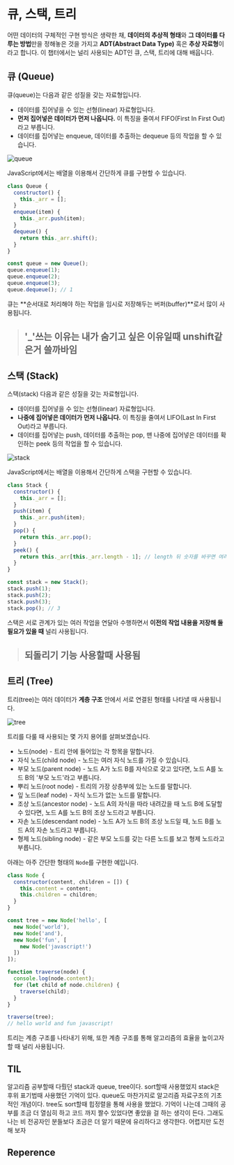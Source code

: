 # 큐, 스택, 트리

어떤 데이터의 구체적인 구현 방식은 생략한 채, **데이터의 추상적 형태**와 **그 데이터를 다루는 방법**만을 정해놓은 것을 가지고 **ADT(Abstract Data Type)** 혹은 **추상 자료형**이라고 합니다. 이 챕터에서는 널리 사용되는 ADT인 큐, 스택, 트리에 대해 배웁니다.

## 큐 (Queue)

큐(queue)는 다음과 같은 성질을 갖는 자료형입니다.

- 데이터를 집어넣을 수 있는 선형(linear) 자료형입니다.
- **먼저 집어넣은 데이터가 먼저 나옵니다.** 이 특징을 줄여서 FIFO(First In First Out)라고 부릅니다.
- 데이터를 집어넣는 enqueue, 데이터를 추출하는 dequeue 등의 작업을 할 수 있습니다.

![queue](http://ucsd-progsys.github.io/liquidhaskell-tutorial/img/queue.png)

JavaScript에서는 배열을 이용해서 간단하게 큐를 구현할 수 있습니다.

```js
class Queue {
  constructor() {
    this._arr = [];
  }
  enqueue(item) {
    this._arr.push(item);
  }
  dequeue() {
    return this._arr.shift();
  }
}

const queue = new Queue();
queue.enqueue(1);
queue.enqueue(2);
queue.enqueue(3);
queue.dequeue(); // 1
```

큐는 **순서대로 처리해야 하는 작업을 임시로 저장해두는 버퍼(buffer)**로서 많이 사용됩니다.

> ##  '_'쓰는 이유는 내가 숨기고 싶은 이유일때 unshift같은거 쓸까바임

## 스택 (Stack)

스택(stack) 다음과 같은 성질을 갖는 자료형입니다.

- 데이터를 집어넣을 수 있는 선형(linear) 자료형입니다.
- **나중에 집어넣은 데이터가 먼저 나옵니다.** 이 특징을 줄여서 LIFO(Last In First Out)라고 부릅니다.
- 데이터를 집어넣는 push, 데이터를 추출하는 pop, 맨 나중에 집어넣은 데이터를 확인하는 peek 등의 작업을 할 수 있습니다.

![stack](https://www.tutorialspoint.com/data_structures_algorithms/images/stack_representation.jpg)

JavaScript에서는 배열을 이용해서 간단하게 스택을 구현할 수 있습니다.

```js
class Stack {
  constructor() {
    this._arr = [];
  }
  push(item) {
    this._arr.push(item);
  }
  pop() {
    return this._arr.pop();
  }
  peek() {
    return this._arr[this._arr.length - 1]; // length 뒤 숫자를 바꾸면 여러 변수확인이 가능하다.
  }
}

const stack = new Stack();
stack.push(1);
stack.push(2);
stack.push(3);
stack.pop(); // 3
```

스택은 서로 관계가 있는 여러 작업을 연달아 수행하면서 **이전의 작업 내용을 저장해 둘 필요가 있을 때** 널리 사용됩니다.
>##  되돌리기 기능 사용할때 사용됨

## 트리 (Tree)

트리(tree)는 여러 데이터가 **계층 구조** 안에서 서로 연결된 형태를 나타낼 때 사용됩니다.

![tree](http://cfile9.uf.tistory.com/image/271EA63355097D67282D44)

트리를 다룰 때 사용되는 몇 가지 용어를 살펴보겠습니다.

- 노드(node) - 트리 안에 들어있는 각 항목을 말합니다.
- 자식 노드(child node) - 노드는 여러 자식 노드를 가질 수 있습니다.
- 부모 노드(parent node) - 노드 A가 노드 B를 자식으로 갖고 있다면, 노드 A를 노드 B의 '부모 노드'라고 부릅니다.
- 뿌리 노드(root node) - 트리의 가장 상층부에 있는 노드를 말합니다.
- 잎 노드(leaf node) - 자식 노드가 없는 노드를 말합니다.
- 조상 노드(ancestor node) - 노드 A의 자식을 따라 내려갔을 때 노드 B에 도달할 수 있다면, 노드 A를 노드 B의 조상 노드라고 부릅니다.
- 자손 노드(descendant node) - 노드 A가 노드 B의 조상 노드일 때, 노드 B를 노드 A의 자손 노드라고 부릅니다.
- 형제 노드(sibling node) - 같은 부모 노드를 갖는 다른 노드를 보고 형제 노드라고 부릅니다.

아래는 아주 간단한 형태의 `Node`를 구현한 예입니다.

```js
class Node {
  constructor(content, children = []) {
    this.content = content;
    this.children = children;
  }
}

const tree = new Node('hello', [
  new Node('world'),
  new Node('and'),
  new Node('fun', [
    new Node('javascript!')
  ])
]);

function traverse(node) {
  console.log(node.content);
  for (let child of node.children) {
    traverse(child);
  }
}

traverse(tree);
// hello world and fun javascript!
```

트리는 계층 구조를 나타내기 위해, 또한 계층 구조를 통해 알고리즘의 효율을 높이고자 할 때 널리 사용됩니다.

## TIL

알고리즘 공부할때 다뤘던 stack과 queue, tree이다. sort할때 사용했었지 stack은 후위 표기법때 사용했던 기억이 있다. queue도 마찬가지로 알고리즘 자료구조의 기초적인 개념이다. tree도 sort할때 힙정렬을 통해 사용을 했었다. 기억이 나는데 그때의 공부를 조금 더 열심히 하고 코드 까지 짤수 있었다면 좋았을 걸 하는 생각이 든다. 그래도 나는 비 전공자인 분들보다 조금은 더 알기 때문에 유리하다고 생각한다. 어렵지만 도전해 보자

## Reperence
